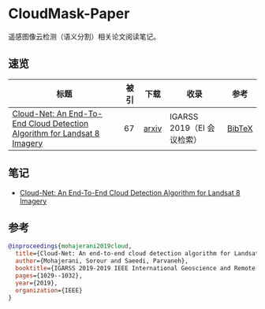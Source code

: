 # CloudMask-Paper

遥感图像云检测（语义分割）相关论文阅读笔记。

## 速览

| 标题                                                                                                                              | 被引 | 下载                                          | 收录                       | 参考            |
| --------------------------------------------------------------------------------------------------------------------------------- | ---- | --------------------------------------------- | -------------------------- | --------------- |
| [Cloud-Net: An End-To-End Cloud Detection Algorithm for Landsat 8 Imagery](https://ieeexplore.ieee.org/abstract/document/8898776) | 67   | [arxiv](https://arxiv.org/pdf/1901.10077.pdf) | IGARSS 2019（EI 会议检索） | [BibTeX](#参考) |

## 笔记

- [Cloud-Net: An End-To-End Cloud Detection Algorithm for Landsat 8 Imagery](/notes/Cloud-Net/)

## 参考

```BibTeX
@inproceedings{mohajerani2019cloud,
  title={Cloud-Net: An end-to-end cloud detection algorithm for Landsat 8 imagery},
  author={Mohajerani, Sorour and Saeedi, Parvaneh},
  booktitle={IGARSS 2019-2019 IEEE International Geoscience and Remote Sensing Symposium},
  pages={1029--1032},
  year={2019},
  organization={IEEE}
}
```
